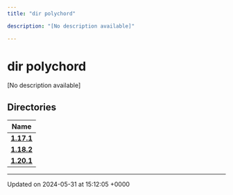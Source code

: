 ```yaml
---
title: "dir polychord"

description: "[No description available]"

---
```


# dir polychord

[No description available]

## Directories

| Name           |
| -------------- |
| **[1.17.1](/documentation/code/files/dir_7f63617121156b64dc906bee52c06e1e/#dir-1-17-1)**  |
| **[1.18.2](/documentation/code/files/dir_1be749cb9cddbb8deefe38ef8297a21a/#dir-1-18-2)**  |
| **[1.20.1](/documentation/code/files/dir_f4594c1bc7e5099f29f411d30112926c/#dir-1-20-1)**  |






-------------------------------

Updated on 2024-05-31 at 15:12:05 +0000
